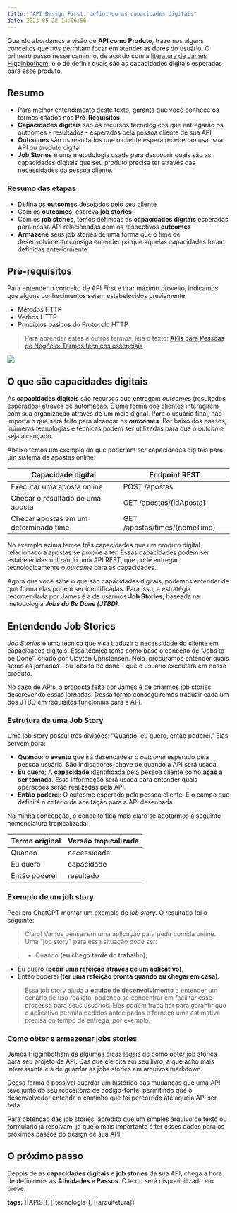 ```yaml
---
title: "API Design First: definindo as capacidades digitais"
date: 2023-05-22 14:06:56
---
```


Quando abordamos a visão de **API como Produto**, trazemos alguns conceitos que nos permitam focar em atender as dores do usuário. O primeiro passo nesse caminho, de acordo com a [literatura de James Higginbotham](https://www.amazon.com.br/Principles-Web-Design-James-Higginbotham/dp/0137355637), é o de definir quais são as capacidades digitais esperadas para esse produto. 

## Resumo

* Para melhor entendimento deste texto, garanta que você conhece os termos citados nos **Pré-Requisitos**
* **Capacidades digitais** são os recursos tecnológicos que entregarão os outcomes - resultados - esperados pela pessoa cliente de sua API
* **Outcomes** são os resultados que o cliente espera receber ao usar sua API ou produto digital
* **Job Stories** é uma metodologia usada para descobrir quais são as capacidades digitais que seu produto precisa ter através das necessidades da pessoa cliente. 

### Resumo das etapas
* Defina os **outcomes** desejados pelo seu cliente
* Com os **outcomes**, escreva **job stories**
* Com os **job stories**, temos definidas as **capacidades digitais** esperadas para nossa API relacionadas com os respectivos **outcomes**
* **Armazene** seus job stories de uma forma que o time de desenvolvimento consiga entender porque aquelas capacidades foram definidas anteriormente

## Pré-requisitos

Para entender o conceito de API First e tirar máximo proveito, indicamos que alguns conhecimentos sejam estabelecidos previamente:

* Métodos HTTP
* Verbos HTTP
* Princípios básicos do Protocolo HTTP

> Para aprender estes e outros termos, leia o texto: [APIs para Pessoas de Negócio: Termos técnicos essenciais](https://danilocardoso.dev/blog/apis-pessoas-negocio-termos-tecnicos/)

<img src="{{ site.baseurl }}/assets/capacidades-digitais.png"/>

## O que são capacidades digitais

As **capacidades digitais** são recursos que entregam *outcomes* (resultados esperados) através de automação. É uma forma dos clientes interagirem com sua organização através de um meio digital. Para o usuário final, não importa o que será feito para alcançar os ***outcomes***. Por baixo dos passos, inúmeras tecnologias e técnicas podem ser utilizadas para que o *outcome* seja alcançado. 

Abaixo temos um exemplo do que poderiam ser capacidades digitais para um sistema de apostas online:

|  Capacidade digital | Endpoint REST  |
|---|---|
| Executar uma aposta online| POST /apostas  |
| Checar o resultado de uma aposta  | GET /apostas/{idAposta}  |
| Checar apostas em um determinado time  | GET /apostas/times/{nomeTime}  | 


No exemplo acima temos três capacidades que um produto digital relacionado a apostas se propõe a ter. Essas capacidades podem ser estabelecidas utilizando uma API REST, que pode entregar tecnologicamente o *outcome* para as capacidades. 

Agora que você sabe o que são capacidades digitais, podemos entender de que forma elas podem ser identificadas. Para isso, a estratégia recomendada por James é a de usarmos **Job Stories**, baseada na metodologia ***Jobs do Be Done (JTBD)***.

## Entendendo Job Stories

*Job Stories* é uma técnica que visa traduzir a necessidade do cliente em capacidades digitais. Essa técnica toma como base o conceito de "Jobs to be Done", criado por Clayton Christensen. Nela, procuramos entender quais serão as jornadas - ou jobs to be done - que o usuário executará em nosso produto. 

No caso de APIs, a proposta feita por James é de criarmos job stories descrevendo essas jornadas. Dessa forma conseguiremos traduzir cada um dos JTBD em requisitos funcionais para a API. 

### Estrutura de uma Job Story

Uma job story possui três divisões: "Quando, eu quero, então poderei." Elas servem para:

* **Quando**: o **evento** que irá desencadear o *outcome* esperado pela pessoa usuária. São indicadores-chave de quando a API será usada.
* **Eu quero**: A **capacidade** identificada pela pessoa cliente como **ação a ser tomada**. Essa informação será usada para entender quais operações serão realizadas pela API.
* **Então poderei**: O outcome esperado pela pessoa cliente. É o campo que definirá o critério de aceitação para a API desenhada. 

Na minha concepção, o conceito fica mais claro se adotarmos a seguinte nomenclatura tropicalizada:

|  Termo original | Versão tropicalizada  |
|---|---|
| Quando | necessidade  |
| Eu quero  | capacidade  |
| Então poderei  | resultado  | 

### Exemplo de um job story

Pedi pro ChatGPT montar um exemplo de *job story*. O resultado foi o seguinte:

> Claro! Vamos pensar em uma aplicação para pedir comida online. Uma "job story" para essa situação pode ser:

> - Quando __(eu chego tarde do trabalho)__,
- Eu quero __(pedir uma refeição através de um aplicativo)__,
- Então poderei __(ter uma refeição pronta quando eu chegar em casa)__.

> Essa job story ajuda a **equipe de desenvolvimento** a entender um cenário de uso realista, podendo se concentrar em facilitar esse processo para seus usuários. Eles podem trabalhar para garantir que o aplicativo permita pedidos antecipados e forneça uma estimativa precisa do tempo de entrega, por exemplo.

### Como obter e armazenar jobs stories

James Higginbotham dá algumas dicas legais de como obter job stories para seu projeto de API. Das que ele cita em seu livro, a que acho mais interessante é a de guardar as jobs stories em arquivos markdown.

Dessa forma é possível guardar um histórico das mudanças que uma API teve junto do seu repositório de código-fonte, permitindo que o desenvolvedor entenda o caminho que foi percorrido até aquela API ser feita. 

Para obtenção das job stories, acredito que um simples arquivo de texto ou formulário já resolvam, já que o mais importante é ter esses dados para os próximos passos do design de sua API. 

## O próximo passo

Depois de as **capacidades digitais** e **job stories** da sua API, chega a hora de definirmos as **Atividades e Passos**. O texto será disponibilizado em breve.

<b>tags:</b> [[APIS]], [[tecnologia]], [[arquitetura]]